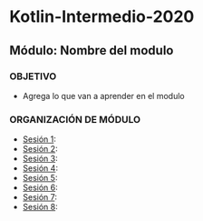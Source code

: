 # Kotlin-Intermedio-2020 
## Módulo: Nombre del modulo

### OBJETIVO 
 - Agrega lo que van a aprender en el modulo

 ### ORGANIZACIÓN DE MÓDULO 
 
 - [Sesión 1](): 
 - [Sesión 2](): 
 - [Sesión 3](): 
 - [Sesión 4](): 
 - [Sesión 5](): 
 - [Sesión 6](): 
 - [Sesión 7](): 
 - [Sesión 8]():


